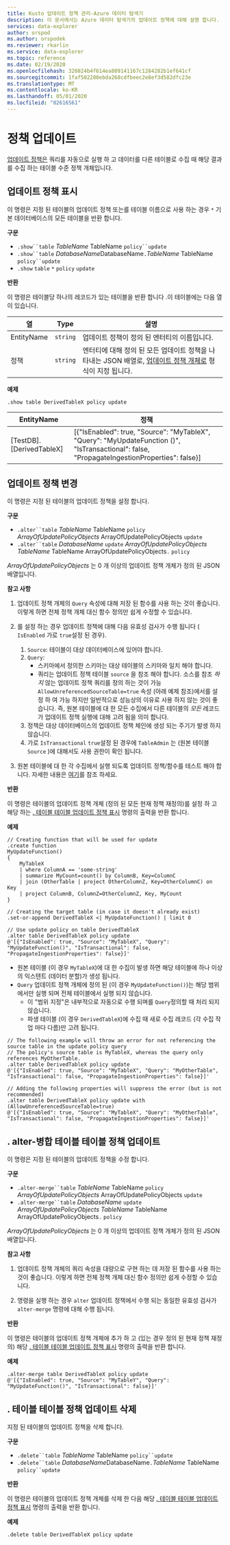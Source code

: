 ```yaml
---
title: Kusto 업데이트 정책 관리-Azure 데이터 탐색기
description: 이 문서에서는 Azure 데이터 탐색기의 업데이트 정책에 대해 설명 합니다.
services: data-explorer
author: orspod
ms.author: orspodek
ms.reviewer: rkarlin
ms.service: data-explorer
ms.topic: reference
ms.date: 02/19/2020
ms.openlocfilehash: 320824b4f614ea809141167c1284282b1ef641cf
ms.sourcegitcommit: 1faf502280ebda268cdfbeec2e8ef3d582dfc23e
ms.translationtype: MT
ms.contentlocale: ko-KR
ms.lasthandoff: 05/01/2020
ms.locfileid: "82616561"
---
```

# <a name="update-policy"></a>정책 업데이트

[업데이트 정책은](updatepolicy.md) 쿼리를 자동으로 실행 하 고 데이터를 다른 테이블로 수집 때 해당 결과를 수집 하는 테이블 수준 정책 개체입니다.

## <a name="show-update-policy"></a>업데이트 정책 표시

이 명령은 지정 된 테이블의 업데이트 정책 또는를 테이블 이름으로 사용 하는 경우 `*` 기본 데이터베이스의 모든 테이블을 반환 합니다.

**구문**

* `.show``table` *TableName* TableName `policy``update`
* `.show``table` *DatabaseName*DatabaseName`.`*TableName* TableName `policy``update`
* `.show` `table` `*` `policy` `update`

**반환**

이 명령은 테이블당 하나의 레코드가 있는 테이블을 반환 합니다 .이 테이블에는 다음 열이 있습니다.

|열    |Type    |설명                                                                                                                                                           |
|----------|--------|----------------------------------------------------------------------------------------------------------------------------------------------------------------------|
|EntityName|`string`|업데이트 정책이 정의 된 엔터티의 이름입니다.                                                                                                                |
|정책  |`string`|엔터티에 대해 정의 된 모든 업데이트 정책을 나타내는 JSON 배열로, [업데이트 정책 개체로](updatepolicy.md#the-update-policy-object) 형식이 지정 됩니다.|

**예제**

```kusto
.show table DerivedTableX policy update 
```

|EntityName        |정책                                                                                                                                    |
|------------------|--------------------------------------------------------------------------------------------------------------------------------------------|
|[TestDB]. [DerivedTableX]|[{"IsEnabled": true, "Source": "MyTableX", "Query": "MyUpdateFunction ()", "IsTransactional": false, "PropagateIngestionProperties": false}]|

## <a name="alter-update-policy"></a>업데이트 정책 변경

이 명령은 지정 된 테이블의 업데이트 정책을 설정 합니다.

**구문**

* `.alter``table` *TableName* TableName `policy` *ArrayOfUpdatePolicyObjects* ArrayOfUpdatePolicyObjects `update`
* `.alter``table` *DatabaseName* `update` *ArrayOfUpdatePolicyObjects* *TableName* TableName ArrayOfUpdatePolicyObjects`.` `policy`

*ArrayOfUpdatePolicyObjects* 는 0 개 이상의 업데이트 정책 개체가 정의 된 JSON 배열입니다.

**참고 사항**

1. 업데이트 정책 개체의 `Query` 속성에 대해 저장 된 함수를 사용 하는 것이 좋습니다.
   이렇게 하면 전체 정책 개체 대신 함수 정의만 쉽게 수정할 수 있습니다.

2. 를 설정 하는 경우 업데이트 정책에 대해 다음 유효성 검사가 수행 됩니다 ( `IsEnabled` 가로 `true`설정 된 경우).
    1. `Source`: 테이블이 대상 데이터베이스에 있어야 합니다.
    2. `Query`: 
        * 스키마에서 정의한 스키마는 대상 테이블의 스키마와 일치 해야 합니다. 
        * 쿼리는 업데이트 정책 테이블 `source` 을 참조 해야 합니다. 소스를 참조 *하지* 않는 업데이트 정책 쿼리를 정의 하는 것이 가능 `AllowUnreferencedSourceTable=true` 속성 (아래 예제 참조)에서를 설정 하 여 가능 하지만 일반적으로 성능상의 이유로 사용 하지 않는 것이 좋습니다. 즉, 원본 테이블에 대 한 모든 수집에서 다른 테이블의 *모든* 레코드가 업데이트 정책 실행에 대해 고려 됨을 의미 합니다.
    3. 정책은 대상 데이터베이스의 업데이트 정책 체인에 생성 되는 주기가 발생 하지 않습니다.
    4. 가로 `IsTransactional` `true`설정 된 경우에 `TableAdmin` 는 (원본 테이블 `Source` )에 대해서도 사용 권한이 확인 됩니다.
  
3. 원본 테이블에 대 한 각 수집에서 실행 되도록 업데이트 정책/함수를 테스트 해야 합니다. 자세한 내용은 [여기](updatepolicy.md#testing-an-update-policys-performance-impact)를 참조 하세요.

**반환**

이 명령은 테이블의 업데이트 정책 개체 (정의 된 모든 현재 정책 재정의)를 설정 하 고 해당 하는 [. 테이블 테이블 업데이트 정책 표시](#show-update-policy) 명령의 출력을 반환 합니다.

**예제**

```kusto
// Creating function that will be used for update
.create function 
MyUpdateFunction()
{
    MyTableX
    | where ColumnA == 'some-string'
    | summarize MyCount=count() by ColumnB, Key=ColumnC
    | join (OtherTable | project OtherColumnZ, Key=OtherColumnC) on Key
    | project ColumnB, ColumnZ=OtherColumnZ, Key, MyCount
}

// Creating the target table (in case it doesn't already exist)
.set-or-append DerivedTableX <| MyUpdateFunction() | limit 0

// Use update policy on table DerivedTableX
.alter table DerivedTableX policy update
@'[{"IsEnabled": true, "Source": "MyTableX", "Query": "MyUpdateFunction()", "IsTransactional": false, "PropagateIngestionProperties": false}]'
```

- 원본 테이블 (이 경우 `MyTableX`)에 대 한 수집이 발생 하면 해당 테이블에 하나 이상의 익스텐트 (데이터 분할)가 생성 됩니다.
- `Query` 업데이트 정책 개체에 정의 된 (이 경우 `MyUpdateFunction()`)는 해당 범위 에서만 실행 되며 전체 테이블에서 실행 되지 않습니다.
  - 이 "범위 지정"은 내부적으로 자동으로 수행 되며를 `Query`정의할 때 처리 되지 않습니다.
  - 파생 테이블 (이 경우 `DerivedTableX`)에 수집 때 새로 수집 레코드 (각 수집 작업 마다 다름)만 고려 됩니다.


```kusto
// The following example will throw an error for not referencing the source table in the update policy query
// The policy's source table is MyTableX, whereas the query only references MyOtherTable. 
.alter table DerivedTableX policy update
@'[{"IsEnabled": true, "Source": "MyTableX", "Query": "MyOtherTable", "IsTransactional": false, "PropagateIngestionProperties": false}]'

// Adding the following properties will suppress the error (but is not recommended)
.alter table DerivedTableX policy update with (AllowUnreferencedSourceTable=true)
@'[{"IsEnabled": true, "Source": "MyTableX", "Query": "MyOtherTable", "IsTransactional": false, "PropagateIngestionProperties": false}]'

```

## <a name="alter-merge-table-table-policy-update"></a>. alter-병합 테이블 테이블 정책 업데이트

이 명령은 지정 된 테이블의 업데이트 정책을 수정 합니다.

**구문**

* `.alter-merge``table` *TableName* TableName `policy` *ArrayOfUpdatePolicyObjects* ArrayOfUpdatePolicyObjects `update`
* `.alter-merge``table` *DatabaseName* `update` *ArrayOfUpdatePolicyObjects* *TableName* TableName ArrayOfUpdatePolicyObjects`.` `policy`

*ArrayOfUpdatePolicyObjects* 는 0 개 이상의 업데이트 정책 개체가 정의 된 JSON 배열입니다.

**참고 사항**

1. 업데이트 정책 개체의 쿼리 속성을 대량으로 구현 하는 데 저장 된 함수를 사용 하는 것이 좋습니다. 이렇게 하면 전체 정책 개체 대신 함수 정의만 쉽게 수정할 수 있습니다.

2. 명령을 실행 하는 경우 `alter` 업데이트 정책에서 수행 되는 동일한 유효성 검사가 `alter-merge` 명령에 대해 수행 됩니다.

**반환**

이 명령은 테이블의 업데이트 정책 개체에 추가 하 고 (있는 경우 정의 된 현재 정책 재정의) 해당 [. 테이블 테이블 업데이트 정책 표시](#show-update-policy) 명령의 출력을 반환 합니다.

**예제**

```kusto
.alter-merge table DerivedTableX policy update 
@'[{"IsEnabled": true, "Source": "MyTableY", "Query": "MyUpdateFunction()", "IsTransactional": false}]'  
``` 

## <a name="delete-table-table-policy-update"></a>. 테이블 테이블 정책 업데이트 삭제

지정 된 테이블의 업데이트 정책을 삭제 합니다.

**구문**

* `.delete``table` *TableName* TableName `policy``update`
* `.delete``table` *DatabaseName*DatabaseName`.`*TableName* TableName `policy``update`

**반환**

이 명령은 테이블의 업데이트 정책 개체를 삭제 한 다음 해당 [. 테이블 테이블 업데이트 정책 표시](#show-update-policy) 명령의 출력을 반환 합니다.

**예제**

```kusto
.delete table DerivedTableX policy update 
```
